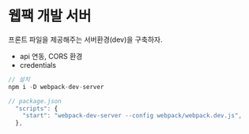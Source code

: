 # 웹팩 개발 서버

프론트 파일을 제공해주는 서버환경(dev)을 구축하자.

- api 연동, CORS 환경
- credentials

```js
// 설치
npm i -D webpack-dev-server

// package.json
  "scripts": {
    "start": "webpack-dev-server --config webpack/webpack.dev.js",
  },
```
